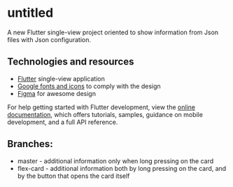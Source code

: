 # untitled

A new Flutter single-view project oriented to show information from Json files with Json configuration.

## Technologies and resources
- [Flutter](https://docs.flutter.dev/get-started/install) single-view application
- [Google fonts and icons](https://fonts.google.com/) to comply with the design 
- [Figma](https://www.figma.com/) for awesome design

For help getting started with Flutter development, view the
[online documentation](https://docs.flutter.dev/), which offers tutorials,
samples, guidance on mobile development, and a full API reference.

## Branches:
 - master - additional information only when long pressing on the card
 - flex-card - additional information both by long pressing on the card, and by the button that opens the card itself

